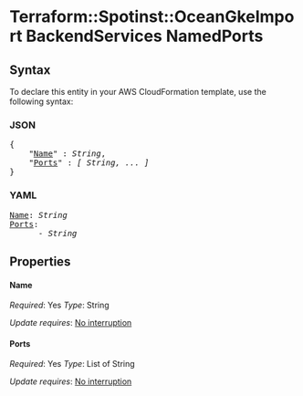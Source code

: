 # Terraform::Spotinst::OceanGkeImport BackendServices NamedPorts

## Syntax

To declare this entity in your AWS CloudFormation template, use the following syntax:

### JSON

<pre>
{
    "<a href="#name" title="Name">Name</a>" : <i>String</i>,
    "<a href="#ports" title="Ports">Ports</a>" : <i>[ String, ... ]</i>
}
</pre>

### YAML

<pre>
<a href="#name" title="Name">Name</a>: <i>String</i>
<a href="#ports" title="Ports">Ports</a>: <i>
      - String</i>
</pre>

## Properties

#### Name

_Required_: Yes
_Type_: String

_Update requires_: [No interruption](https://docs.aws.amazon.com/AWSCloudFormation/latest/UserGuide/using-cfn-updating-stacks-update-behaviors.html#update-no-interrupt)

#### Ports

_Required_: Yes
_Type_: List of String

_Update requires_: [No interruption](https://docs.aws.amazon.com/AWSCloudFormation/latest/UserGuide/using-cfn-updating-stacks-update-behaviors.html#update-no-interrupt)

